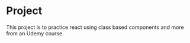 # Project

This project is to practice react using class based components and more from an Udemy course.
